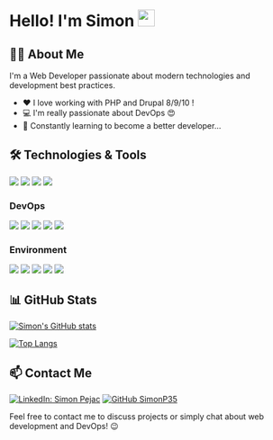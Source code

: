 # Hello! I'm Simon <img src="https://raw.githubusercontent.com/MartinHeinz/MartinHeinz/master/wave.gif" width="30px">

## 👨‍💻 About Me

I'm a Web Developer passionate about modern technologies and development best practices.

- ❤️ I love working with PHP and Drupal 8/9/10 !
- 💻 I'm really passionate about DevOps 😍
- 🌱 Constantly learning to become a better developer...

## 🛠️ Technologies & Tools
![](https://img.shields.io/badge/Code-PHP-informational?style=flat&logo=php&logoColor=white&color=777BB4)
![](https://img.shields.io/badge/CMS-Drupal-informational?style=flat&logo=drupal&logoColor=white&color=0678BE)
![](https://img.shields.io/badge/JS-jQuery-informational?style=flat&logo=jquery&logoColor=white&color=0769AD)
![](https://img.shields.io/badge/Template-Twig-informational?style=flat&logo=twig&logoColor=white&color=green)

### DevOps
![](https://img.shields.io/badge/CI/CD-GitLab_CI-informational?style=flat&logo=gitlab&logoColor=white&color=FC6D26)
![](https://img.shields.io/badge/CI/CD-GitHub_Actions-informational?style=flat&logo=github-actions&logoColor=white&color=2088FF)
![](https://img.shields.io/badge/Container-Docker-informational?style=flat&logo=docker&logoColor=white&color=2496ED)
![](https://img.shields.io/badge/Orchestration-Kubernetes-informational?style=flat&logo=kubernetes&logoColor=white&color=326CE5)
![](https://img.shields.io/badge/Config-Ansible-informational?style=flat&logo=ansible&logoColor=white&color=EE0000)

### Environment
![](https://img.shields.io/badge/OS-Linux-informational?style=flat&logo=linux&logoColor=white&color=FCC624)
![](https://img.shields.io/badge/Shell-Zsh-informational?style=flat&logo=gnu-bash&logoColor=white&color=4EAA25)
![](https://img.shields.io/badge/Editor-Vim-informational?style=flat&logo=vim&logoColor=white&color=019733)
![](https://img.shields.io/badge/DB-MySQL-informational?style=flat&logo=mysql&logoColor=white&color=4479A1)
![](https://img.shields.io/badge/DB-PostgreSQL-informational?style=flat&logo=postgresql&logoColor=white&color=336791)

## 📊 GitHub Stats

[![Simon's GitHub stats](https://github-readme-stats.vercel.app/api?username=SimonP35&show_icons=true&theme=radical)](https://github.com/anuraghazra/github-readme-stats)

[![Top Langs](https://github-readme-stats.vercel.app/api/top-langs/?username=SimonP35&layout=compact&theme=radical)](https://github.com/anuraghazra/github-readme-stats)

## 📫 Contact Me

[![LinkedIn: Simon Pejac](https://img.shields.io/badge/-SimonPejac-blue?style=flat-square&logo=Linkedin&logoColor=white&link=https://www.linkedin.com/in/simon-pejac-04305645/)](https://www.linkedin.com/in/simon-pejac-04305645/)
[![GitHub SimonP35](https://img.shields.io/github/followers/SimonP35?label=follow&style=social)](https://github.com/SimonP35)

Feel free to contact me to discuss projects or simply chat about web development and DevOps! 😉

[1.2]: https://i.imgur.com/FjYA9jt.png
[3.2]: https://i.imgur.com/2KrxgVS.png

<!-- links to your social media accounts -->
[1]: https://twitter.com/Simon_P35
[3]: https://www.linkedin.com/in/simon-pejac-04305645/

